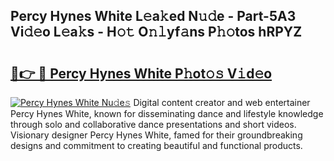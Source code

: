 ## Percy Hynes White L𝚎a𝚔ed N𝚞𝚍e - Part-5A3 Vi𝚍𝚎o L𝚎a𝚔s - H𝚘𝚝 O𝚗𝚕yf𝚊ns P𝚑𝚘tos hRPYZ

# <h2><a href="http://kfdi2d7.oniu.top/?m=Percy+Hynes+White">🔗👉 🔴 Percy Hynes White P𝚑ot𝚘𝚜 V𝚒d𝚎o</a></h2>

[![Percy Hynes White Nu𝚍e𝚜](https://i.imgur.com/0qMVB7G.gif)](http://kfdi2d7.oniu.top/?m=Percy+Hynes+White)
Digital content creator and web entertainer Percy Hynes White, known for disseminating dance and lifestyle knowledge through solo and collaborative dance presentations and short videos. Visionary designer Percy Hynes White, famed for their groundbreaking designs and commitment to creating beautiful and functional products.  
